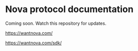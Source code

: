 Nova protocol documentation
=============

Coming soon. Watch this repository for updates.

https://wantnova.com/

https://wantnova.com/sdk/
